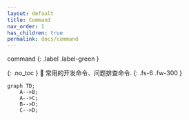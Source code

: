 ```yaml
---
layout: default
title: Command 
nav_order: 1
has_children: true
permalink: docs/command
---
```

command
{: .label .label-green }


{: .no_toc }
🫠 常用的开发命令、问题排查命令.
{: .fs-6 .fw-300 }


```mermaid
graph TD;
    A-->B;
    A-->C;
    B-->D;
    C-->D;
```